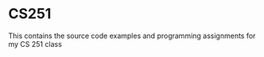 CS251
=====

This contains the source code examples and programming assignments for my CS 251 class
